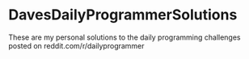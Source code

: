 # DavesDailyProgrammerSolutions
These are my personal solutions to the daily programming challenges posted on reddit.com/r/dailyprogrammer
